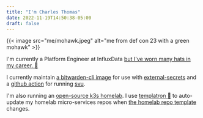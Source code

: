 ```yaml
---
title: "I'm Charles Thomas"
date: 2022-11-19T14:50:38-05:00
draft: false
---
```


{{< image src="me/mohawk.jpeg" alt="me from def con 23 with a green mohawk" >}}

I'm currently a Platform Engineer at InfluxData [but I've worn many hats in my career. 🤠](https://github.com/charlesthomas/resume)

I currently maintain [a bitwarden-cli image](https://github.com/charlesthomas/bitwarden-cli) for use with [external-secrets](https://external-secrets.io/latest/examples/bitwarden/#requirements) and a [github action](https://github.com/charlesthomas/github-action-svu/) for running [svu](https://github.com/caarlos0/svu).

I'm also running an [open-source k3s homelab](https://github.com/charlesthomas/homelab). I use [templatron 🤖](https://github.com/charlesthomas/templatron) to auto-update my homelab micro-services repos when [the homelab repo template](https://github.com/charlesthomas/homelab-template) changes.
